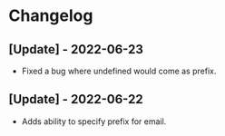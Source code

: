 # Changelog

## [Update] - 2022-06-23

- Fixed a bug where undefined would come as prefix.

## [Update] - 2022-06-22

- Adds ability to specify prefix for email.
